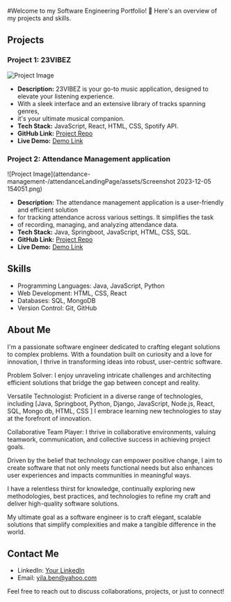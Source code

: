 
#Welcome to my Software Engineering Portfolio!
🚀 Here's an overview of my projects and skills.

## Projects

### Project 1: 23VIBEZ
![Project Image](images/project1.png)

- **Description:** 23VIBEZ is your go-to music application, designed to elevate your listening experience.
-   With a sleek interface and an extensive library of tracks spanning genres,
-   it's your ultimate musical companion.
- **Tech Stack:** JavaScript, React, HTML, CSS, Spotify API.
- **GitHub Link:** [Project Repo](https://github.com/wyeben/23vibez)
- **Live Demo:** [Demo Link](https://23vibez.vercel.app/)

### Project 2: Attendance Management application
![Project Image](attendance-management-/attendanceLandingPage/assets/Screenshot 2023-12-05 154051.png)

- **Description:** The attendance management application is a user-friendly and efficient solution
-   for tracking attendance across various settings. It simplifies the task
-   of recording, managing, and analyzing attendance data.
- **Tech Stack:** Java, Springboot, JavaScript, HTML, CSS, SQL.
- **GitHub Link:** [Project Repo](https://github.com/wyeben/attendance-management)
- **Live Demo:** [Demo Link](https://wyeben.github.io/attendance-management-/attendanceLandingPage/index.html)

<!-- Add more projects as needed -->

## Skills

- Programming Languages: Java, JavaScript, Python
- Web Development: HTML, CSS, React
- Databases: SQL, MongoDB
- Version Control: Git, GitHub

## About Me

I'm a passionate software engineer dedicated to crafting elegant solutions 
to complex problems. With a foundation built on curiosity and a love for innovation,
I thrive in transforming ideas into robust, user-centric software.

Problem Solver: I enjoy unraveling intricate challenges and architecting efficient 
solutions that bridge the gap between concept and reality.

Versatile Technologist: Proficient in a diverse range of technologies, including
[Java, Springboot, Python, Django, JavaScript, Node.js, React, SQL, Mongo db, HTML, CSS ]
I embrace learning new technologies to stay at the forefront of innovation.

Collaborative Team Player: I thrive in collaborative environments, valuing teamwork, communication,
and collective success in achieving project goals.

Driven by the belief that technology can empower positive change, I aim to create software that 
not only meets functional needs but also enhances user experiences and impacts communities in meaningful ways.

I have a relentless thirst for knowledge, continually exploring new methodologies, 
best practices, and technologies to refine my craft and deliver high-quality software solutions.

My ultimate goal as a software engineer is to craft elegant, scalable solutions that simplify complexities 
and make a tangible difference in the world.


## Contact Me

- LinkedIn: [Your LinkedIn](https://www.linkedin.com/in/yila-benson-872392132/)
- Email: yila.ben@yahoo.com

Feel free to reach out to discuss collaborations, projects, or just to connect!

<!-- Add more sections like Education, Certifications, etc., if needed -->


<!---
wyeben/wyeben is a ✨ special ✨ repository because its `README.md` (this file) appears on your GitHub profile.
You can click the Preview link to take a look at your changes.
--->
